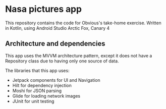 # Nasa pictures app
This repository contains the code for Obvious's take-home exercise. Written in Kotlin, using Android Studio Arctic Fox, Canary 4

## Architecture and dependencies
This app uses the MVVM architecture pattern, except it does not have a Repository class due to having only one source of data.

The libraries that this app uses:
 - Jetpack components for UI and Navigation
 - Hilt for dependency injection
 - Moshi for JSON parsing
 - Glide for loading network images
 - JUnit for unit testing
